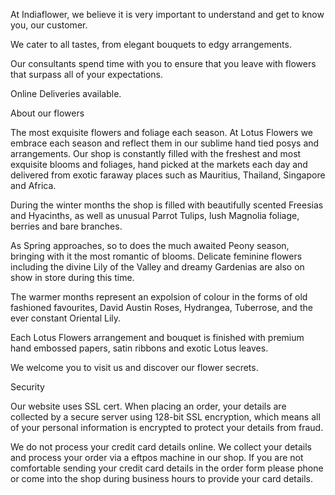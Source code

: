 
At Indiaflower, we believe it is very important to understand and get to know you, our customer.

We cater to all tastes, from elegant bouquets to edgy arrangements. 

Our consultants spend time with you to ensure that you leave with flowers that surpass all of your expectations.

Online Deliveries available.


About our flowers


The most exquisite flowers and foliage each season.
At Lotus Flowers we embrace each season and reflect them in our sublime hand tied posys and arrangements. Our shop is constantly filled with the freshest and most exquisite blooms and foliages, hand picked at the markets each day and delivered from exotic faraway places such as Mauritius, Thailand, Singapore and Africa.

During the winter months the shop is filled with beautifully scented Freesias and Hyacinths, as well as unusual Parrot Tulips, lush Magnolia foliage, berries and bare branches.

As Spring approaches, so to does the much awaited Peony season, bringing with it the most romantic of blooms. Delicate feminine flowers including the divine Lily of the Valley and dreamy Gardenias are also on show in store during this time.

The warmer months represent an expolsion of colour in the forms of old fashioned favourites, David Austin Roses, Hydrangea, Tuberrose, and the ever constant Oriental Lily.

Each Lotus Flowers arrangement and bouquet is finished with premium hand embossed papers, satin ribbons and exotic Lotus leaves.

We welcome you to visit us and discover our flower secrets.


Security

Our website uses SSL cert. When placing an order, your details are collected by a secure server using 128-bit SSL encryption, which means all of your personal information is encrypted to protect your details from fraud.

We do not process your credit card details online. We collect your details and process your order via a eftpos machine in our shop. If you are not comfortable sending your credit card details in the order form please phone or come into the shop during business hours to provide your card details.


